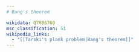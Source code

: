 ```yaml
---
# Bang's theorem

wikidata: Q7686760
msc_classification: 51
wikipedia_links:
  - "[[Tarski's plank problem|Bang's theorem]]"
---
```

